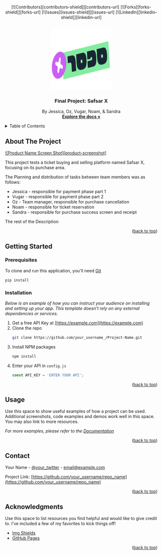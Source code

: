 <a name="readme-top"></a>

<!-- PROJECT SHIELDS -->
<!--
*** I'm using markdown "reference style" links for readability.
*** Reference links are enclosed in brackets [ ] instead of parentheses ( ).
*** See the bottom of this document for the declaration of the reference variables
*** for contributors-url, forks-url, etc. This is an optional, concise syntax you may use.
*** https://www.markdownguide.org/basic-syntax/#reference-style-links
-->
<p align="center"> 
[![Contributors][contributors-shield]][contributors-url]
[![Forks][forks-shield]][forks-url]
[![Issues][issues-shield]][issues-url]
[![LinkedIn][linkedin-shield]][linkedin-url]
</p>



<!-- PROJECT LOGO -->
<br />
<div align="center">
  <a href="https://github.com/vugar19/endind_project">
    <img src="Images/default-logo-671af5ae.svg" alt="Logo" width="200" height="200">
  </a>

  <h3 align="center">Final Project: Safsar X</h3>

  <p align="center">
    By Jessica, Oz, Vugar, Noam, & Sandra
    <br />
    <a href="https://github.com/vugar19/endind_project"><strong>Explore the docs »</strong></a>
    <br />
  </p>
</div>



<!-- TABLE OF CONTENTS -->
<details>
  <summary>Table of Contents</summary>
  <ol>
    <li>
      <a href="#about-the-project">About The Project</a>
    </li>
    <li>
      <a href="#getting-started">Getting Started</a>
      <ul>
        <li><a href="#prerequisites">Prerequisites</a></li>
        <li><a href="#installation">Installation</a></li>
      </ul>
    </li>
    <li><a href="#usage">Usage</a></li>
    <li><a href="#contact">Contact</a></li>
    <li><a href="#acknowledgments">Acknowledgments</a></li>
  </ol>
</details>



<!-- ABOUT THE PROJECT -->
## About The Project

[![Product Name Screen Shot][product-screenshot]](https://example.com)

This project tests a ticket buying and selling platform named Safsar X, focusing on its purchase area.

The Planning and distribution of tasks between team members was as follows:
* Jessica - responsible for payment phase part 1
* Vugar - responsible for payment phase part 2
* Oz - Team manager, responsible for purchase cancellation
* Noam - responsible for ticket reservation
* Sandra - responsible for purchase success screen and receipt

The rest of the Description


<p align="right">(<a href="#readme-top">back to top</a>)</p>




<!-- GETTING STARTED -->
## Getting Started

### Prerequisites

To clone and run this application, you'll need [Git](https://git-scm.com)
  ```sh
  pip install 
  ```

### Installation

_Below is an example of how you can instruct your audience on installing and setting up your app. This template doesn't rely on any external dependencies or services._

1. Get a free API Key at [https://example.com](https://example.com)
2. Clone the repo
   ```sh
   git clone https://github.com/your_username_/Project-Name.git
   ```
3. Install NPM packages
   ```sh
   npm install
   ```
4. Enter your API in `config.js`
   ```js
   const API_KEY = 'ENTER YOUR API';
   ```

<p align="right">(<a href="#readme-top">back to top</a>)</p>



<!-- USAGE EXAMPLES -->
## Usage

Use this space to show useful examples of how a project can be used. Additional screenshots, code examples and demos work well in this space. You may also link to more resources.

_For more examples, please refer to the [Documentation](https://example.com)_

<p align="right">(<a href="#readme-top">back to top</a>)</p>




<!-- CONTACT -->
## Contact

Your Name - [@your_twitter](https://twitter.com/your_username) - email@example.com

Project Link: [https://github.com/your_username/repo_name](https://github.com/your_username/repo_name)

<p align="right">(<a href="#readme-top">back to top</a>)</p>



<!-- ACKNOWLEDGMENTS -->
## Acknowledgments

Use this space to list resources you find helpful and would like to give credit to. I've included a few of my favorites to kick things off!

* [Img Shields](https://shields.io)
* [GitHub Pages](https://pages.github.com)

<p align="right">(<a href="#readme-top">back to top</a>)</p>



<!-- MARKDOWN LINKS & IMAGES -->
[contributors-shield]: https://img.shields.io/github/contributors/vugar19/endind_project.svg?style=for-the-badge
[contributors-url]: https://github.com/vugar19/endind_project/graphs/contributors
[forks-shield]: https://img.shields.io/github/forks/vugar19/endind_project.svg?style=for-the-badge
[forks-url]: https://github.com/vugar19/endind_project/network/members
[issues-shield]: https://img.shields.io/github/issues/vugar19/endind_project.svg?style=for-the-badge
[issues-url]: https://github.com/vugar19/endind_project/issues
[linkedin-shield]: https://img.shields.io/badge/-LinkedIn-black.svg?style=for-the-badge&logo=linkedin&colorB=555
[linkedin-url]: https://linkedin.com/in/othneildrew\

